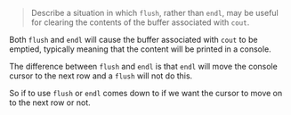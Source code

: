 > Describe a situation in which `flush`, rather than `endl`, may be useful for clearing the contents of the buffer associated with `cout`.

Both `flush` and `endl` will cause the buffer associated with `cout` to be emptied, typically meaning that the content will be printed in a console.

The difference between `flush` and `endl` is that `endl` will move the console cursor to the next row and a `flush` will not do this.

So if to use `flush` or `endl` comes down to if we want the cursor to move on to the next row or not.
